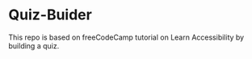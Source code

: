 # Quiz-Buider
This repo is based on freeCodeCamp tutorial on Learn Accessibility by building a quiz.
